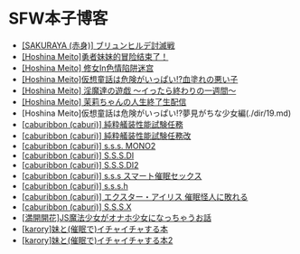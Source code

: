 
# SFW本子博客
- [[SAKURAYA (赤身)] ブリュンヒルデ討滅戦](./dir/1.md)
- [[Hoshina Meito]勇者妹妹的冒险结束了！](./dir/2.md)
- [[Hoshina Meito] 修女In色情陷阱迷宫](./dir/3.md)
- [[Hoshina Meito]仮想童話は危険がいっぱい!?血塗れの悪い子](./dir/14.md)
- [[Hoshina Meito] 淫魔達の遊戯 ～イったら終わりの一週間～ ](./dir/15.md)
- [[Hoshina Meito] 茉莉ちゃんの人生終了生配信](./dir/16.md)
- [Hoshina Meito]仮想童話は危険がいっぱい!?夢見がちな少女編(./dir/19.md)
- [[caburibbon (caburi)] 純粋艤装性能試験任務](./dir/4.md)
- [[caburibbon (caburi)] 純粋艤装性能試験任務改](./dir/5.md)
- [[caburibbon (caburi)] s.s.s. MONO2](./dir/6.md)
- [[caburibbon (caburi)] S.S.S.DI](./dir/7.md)
- [[caburibbon (caburi)] S.S.S.DI2](./dir/8.md)
- [[caburibbon (caburi)] s.s.s スマート催眠セックス](./dir/9.md)
- [[caburibbon (caburi)] s.s.s.h](./dir/10.md)
- [[caburibbon (caburi)] エクスター・アイリス 催眠怪人に敗れる](./dir/11.md)
- [[caburibbon (caburi)] S.S.S.X](./dir/12.md)
- [[満開開花]JS魔法少女がオナホ少女になっちゃうお話](./dir/13.md)
- [[karory]妹と(催眠で)イチャイチャする本](./dir/17.md)
- [[karory]妹と(催眠で)イチャイチャする本2](./dir/18.md)
